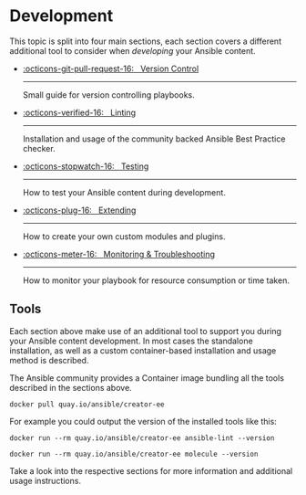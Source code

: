 # Development

This topic is split into four main sections, each section covers a different additional tool to consider when *developing* your Ansible content.

<div class="grid cards" markdown>

* [:octicons-git-pull-request-16: &nbsp; Version Control](git.md)

    ---
    Small guide for version controlling playbooks.

* [:octicons-verified-16: &nbsp; Linting](linting.md)

    ---
    Installation and usage of the community backed Ansible Best Practice checker.

* [:octicons-stopwatch-16: &nbsp; Testing](testing.md)

    ---
    How to test your Ansible content during development.

* [:octicons-plug-16: &nbsp; Extending](extending.md)

    ---
    How to create your own custom modules and plugins.

* [:octicons-meter-16: &nbsp; Monitoring & Troubleshooting](monitoring.md)

    ---
    How to monitor your playbook for resource consumption or time taken.

</div>

## Tools

Each section above make use of an additional tool to support you during your Ansible content development. In most cases the standalone installation, as well as a custom container-based installation and usage method is described.  

The Ansible community provides a Container image bundling all the tools described in the sections above.

```console
docker pull quay.io/ansible/creator-ee
```

For example you could output the version of the installed tools like this:

```console
docker run --rm quay.io/ansible/creator-ee ansible-lint --version
```

```console
docker run --rm quay.io/ansible/creator-ee molecule --version
```

Take a look into the respective sections for more information and additional usage instructions.
